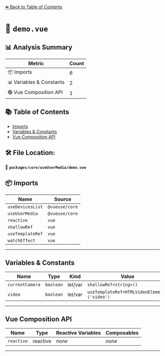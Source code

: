 [⬅️ Back to Table of Contents](../../../index.md)

# 📄 `demo.vue`

## 📊 Analysis Summary

| Metric | Count |
|--------|-------|
| 📦 Imports | 6 |
| 📊 Variables & Constants | 2 |
| 🟢 Vue Composition API | 1 |

## 📚 Table of Contents

- [Imports](#imports)
- [Variables & Constants](#variables-constants)
- [Vue Composition API](#vue-composition-api)

## 🛠️ File Location:
📂 **`packages/core/useUserMedia/demo.vue`**

## 📦 Imports

| Name | Source |
|------|--------|
| `useDevicesList` | `@vueuse/core` |
| `useUserMedia` | `@vueuse/core` |
| `reactive` | `vue` |
| `shallowRef` | `vue` |
| `useTemplateRef` | `vue` |
| `watchEffect` | `vue` |


---

## Variables & Constants

| Name | Type | Kind | Value | Exported |
|------|------|------|-------|----------|
| `currentCamera` | `boolean` | let/var | `shallowRef<string>()` | ✗ |
| `video` | `boolean` | let/var | `useTemplateRef<HTMLVideoElement>('video')` | ✗ |


---

## Vue Composition API

| Name | Type | Reactive Variables | Composables |
|------|------|-------------------|-------------|
| `reactive` | reactive | *none* | *none* |


---